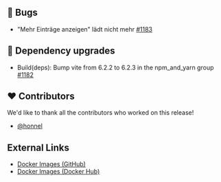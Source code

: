 ## 🐞 Bugs

- "Mehr Einträge anzeigen" lädt nicht mehr [#1183](https://github.com/urlaubsverwaltung/zeiterfassung/issues/1183)

## 🔨 Dependency upgrades

- Build(deps): Bump vite from 6.2.2 to 6.2.3 in the npm_and_yarn group [#1182](https://github.com/urlaubsverwaltung/zeiterfassung/pull/1182)

## ❤️ Contributors

We'd like to thank all the contributors who worked on this release!

- [@honnel](https://github.com/honnel)
## External Links

- [Docker Images (GitHub)](https://github.com/urlaubsverwaltung/zeiterfassung/pkgs/container/zeiterfassung%2Fzeiterfassung)
- [Docker Images (Docker Hub)](https://hub.docker.com/r/urlaubsverwaltung/zeiterfassung)
